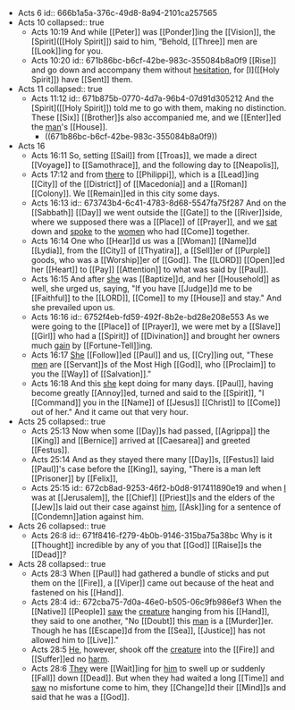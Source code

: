 - Acts 6
  id:: 666b1a5a-376c-49d8-8a94-2101ca257565
- Acts 10
  collapsed:: true
	- Acts 10:19
	  And while [[Peter]] was [[Ponder]]ing the [[Vision]], the [Spirit]([[Holy Spirit]]) said to him, “Behold, [[Three]] men are [[Look]]ing for you.
	- Acts 10:20
	  id:: 671b86bc-b6cf-42be-983c-355084b8a0f9
	  [[Rise]] and go down and accompany them without [hesitation]([[Hesitate]]), for [I]([[Holy Spirit]]) have [[Sent]] them.
- Acts 11
  collapsed:: true
	- Acts 11:12
	  id:: 671b875b-0770-4d7a-96b4-07d91d305212
	  And the [Spirit]([[Holy Spirit]]) told me to go with them, making no distinction. These [[Six]] [[Brother]]s also accompanied me, and we [[Enter]]ed the [man]([[Cornelius]])'s [[House]].
		- ((671b86bc-b6cf-42be-983c-355084b8a0f9))
- Acts 16
	- Acts 16:11
	  So, setting [[Sail]] from [[Troas]], we made a direct [[Voyage]] to [[Samothrace]], and the following day to [[Neapolis]],
	- Acts 17:12
	  and from [there]([[Neapolis]]) to [[Philippi]], which is a [[Lead]]ing [[City]] of the [[District]] of [[Macedonia]] and a [[Roman]] [[Colony]]. We [[Remain]]ed in this city some days.
	- Acts 16:13
	  id:: 673743b4-6c41-4783-8d68-5547fa75f287
	  And on the [[Sabbath]] [[Day]] we went outside the [[Gate]] to the [[River]]side, where we supposed there was a [[Place]] of [[Prayer]], and we [sat]([[Sit]]) down and [spoke]([[Speak]]) to the [women]([[Woman]]) who had [[Come]] together.
	- Acts 16:14
	  One who [[Hear]]d us was a [[Woman]] [[Name]]d [[Lydia]], from the [[City]] of [[Thyatira]], a [[Sell]]er of [[Purple]] goods, who was a [[Worship]]er of [[God]]. The [[LORD]] [[Open]]ed her [[Heart]] to [[Pay]] [[Attention]] to what was said by [[Paul]].
	- Acts 16:15
	  And after [she]([[Lydia]]) was [[Baptize]]d, and her [[Household]] as well, she urged us, saying, "If you have [[Judge]]d me to be [[Faithful]] to the [[LORD]], [[Come]] to my [[House]] and stay." And she prevailed upon us.
	- Acts 16:16
	  id:: 6752f4eb-fd59-492f-8b2e-bd28e208e553
	  As we were going to the [[Place]] of [[Prayer]], we were met by a [[Slave]] [[Girl]] who had a [[Spirit]] of [[Divination]] and brought her owners much [gain]([[Profit]]) by [[Fortune-Tell]]ing.
	- Acts 16:17
	  [She]([[Slave]]) [[Follow]]ed [[Paul]] and us, [[Cry]]ing out, "These [men]([[Man]]) are [[Servant]]s of the Most High [[God]], who [[Proclaim]] to you the [[Way]] of [[Salvation]]."
	- Acts 16:18
	  And this [she]([[Slave]]) kept doing for many days. [[Paul]], having become greatly [[Annoy]]ed, turned and said to the [[Spirit]], "I [[Command]] you in the [[Name]] of [[Jesus]] [[Christ]] to [[Come]] out of her." And it came out that very hour.
- Acts 25
  collapsed:: true
	- Acts 25:13
	  Now when some [[Day]]s had passed, [[Agrippa]] the [[King]] and [[Bernice]] arrived at [[Caesarea]] and greeted [[Festus]].
	- Acts 25:14
	  And as they stayed there many [[Day]]s, [[Festus]] laid [[Paul]]'s case before the [[King]], saying, "There is a man left [[Prisoner]] by [[Felix]],
	- Acts 25:15
	  id:: 672cb8ad-9253-46f2-b0d8-917411890e19
	  and when [I]([[Festus]]) was at [[Jerusalem]], the [[Chief]] [[Priest]]s and the elders of the [[Jew]]s laid out their case against [him]([[Paul]]), [[Ask]]ing for a sentence of [[Condemn]]ation against him.
- Acts 26
  collapsed:: true
	- Acts 26:8
	  id:: 671f8416-f279-4b0b-9146-315ba75a38bc
	  Why is it [[Thought]] incredible by any of you that [[God]] [[Raise]]s the [[Dead]]?
- Acts 28
  collapsed:: true
	- Acts 28:3
	  When [[Paul]] had gathered a bundle of sticks and put them on the [[Fire]], a [[Viper]] came out because of the heat and fastened on his [[Hand]].
	- Acts 28:4
	  id:: 672cba75-7d0a-46e0-b505-06c9fb986ef3
	  When the [[Native]] [[People]] [saw]([[See]]) the [creature]([[Viper]]) hanging from his [[Hand]], they said to one another, "No [[Doubt]] this [man]([[Paul]]) is a [[Murder]]er. Though he has [[Escape]]d from the [[Sea]], [[Justice]] has not allowed him to [[Live]]."
	- Acts 28:5
	  [He]([[Paul]]), however, shook off the [creature]([[Viper]]) into the [[Fire]] and [[Suffer]]ed no [harm]([[Hurt]]).
	- Acts 28:6
	  [They]([[Native]]) were [[Wait]]ing for [him]([[Paul]]) to swell up or suddenly [[Fall]] down [[Dead]]. But when they had waited a long [[Time]] and [saw]([[See]]) no misfortune come to him, they [[Change]]d their [[Mind]]s and said that he was a [[God]].